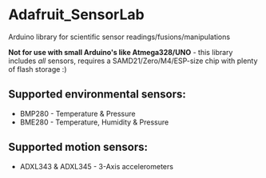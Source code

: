 # Adafruit_SensorLab
Arduino library for scientific sensor readings/fusions/manipulations

**Not for use with small Arduino's like Atmega328/UNO** - this library
includes *all* sensors, requires a SAMD21/Zero/M4/ESP-size chip with
plenty of flash storage :)


## Supported environmental sensors:
  * BMP280 - Temperature & Pressure
  * BME280 - Temperature, Humidity & Pressure

## Supported motion sensors:
  * ADXL343 & ADXL345 - 3-Axis accelerometers